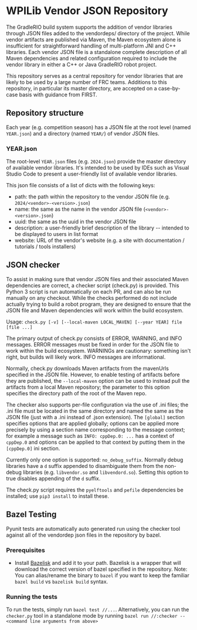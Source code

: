 # WPILib Vendor JSON Repository

The GradleRIO build system supports the addition of vendor libraries through JSON files added to the vendordeps/ directory of the project.  While vendor artifacts are published via Maven, the Maven ecosystem alone is insufficient for straightforward handling of multi-platform JNI and C++ libraries.  Each vendor JSON file is a standalone complete description of all Maven dependencies and related configuration required to include the vendor library in either a C++ or Java GradleRIO robot project.

This repository serves as a central repository for vendor libraries that are likely to be used by a large number of FRC teams.  Additions to this repository, in particular its master directory, are accepted on a case-by-case basis with guidance from FIRST.

## Repository structure

Each year (e.g. competition season) has a JSON file at the root level (named `YEAR.json`) and a directory (named `YEAR/`) of vendor JSON files.

### YEAR.json

The root-level `YEAR.json` files (e.g. `2024.json`) provide the master directory of available vendor libraries.  It's intended to be used by IDEs such as Visual Studio Code to present a user-friendly list of available vendor libraries.

This json file consists of a list of dicts with the following keys:
* path: the path within the repository to the vendor JSON file (e.g. `2024/<vendor>-<version>.json`)
* name: the same as the name in the vendor JSON file (`<vendor>-<version>.json`)
* uuid: the same as the uuid in the vendor JSON file
* description: a user-friendly brief description of the library -- intended to be displayed to users in list format
* website: URL of the vendor's website (e.g. a site with documentation / tutorials / tools installers)

## JSON checker

To assist in making sure that vendor JSON files and their associated Maven dependencies are correct, a checker script (check.py) is provided.  This Python 3 script is run automatically on each PR, and can also be run manually on any checkout.  While the checks performed do not include actually trying to build a robot program, they are designed to ensure that the JSON file and Maven dependencies will work within the build ecosystem.

Usage: `check.py [-v] [--local-maven LOCAL_MAVEN] [--year YEAR] file [file ...]`

The primary output of check.py consists of ERROR, WARNING, and INFO messages.  ERROR messages must be fixed in order for the JSON file to work within the build ecosystem.  WARNINGs are cautionary: something isn't right, but builds will likely work.  INFO messages are informational.

Normally, check.py downloads Maven artifacts from the mavenUrls specified in the JSON file.  However, to enable testing of artifacts before they are published, the `--local-maven` option can be used to instead pull the artifacts from a local Maven repository; the parameter to this option specifies the directory path of the root of the Maven repo.

The checker also supports per-file configuration via the use of .ini files; the .ini file must be located in the same directory and named the same as the JSON file (just with a .ini instead of .json extension).  The `[global]` section specifies options that are applied globally; options can be applied more precisely by using a section name corresponding to the message context; for example a message such as `INFO: cppDep.0: ...` has a context of `cppDep.0` and options can be applied to that context by putting them in the `[cppDep.0]` ini section.

Currently only one option is supported: `no_debug_suffix`.  Normally debug libraries have a `d` suffix appended to disambiguate them from the non-debug libraries (e.g. `libvendor.so` and `libvendord.so`).  Setting this option to true disables appending of the `d` suffix.

The check.py script requires the `pyelftools` and `pefile` dependencies be installed; use `pip3 install` to install these.

## Bazel Testing
Pyunit tests are automatically auto generated run using the checker tool against all of the vendordep json files in the repository by bazel.

### Prerequisites
- Install [Bazelisk](https://github.com/bazelbuild/bazelisk/releases) and add it to your path. Bazelisk is a wrapper that will download the correct version of bazel specified in the repository. Note: You can alias/rename the binary to `bazel` if you want to keep the familiar `bazel build` vs `bazelisk build` syntax.

### Running the tests
To run the tests, simply run `bazel test //...`. Alternatively, you can run the `checker.py` tool in a standalone mode by running `bazel run //:checker -- <command line arguments from above>`
